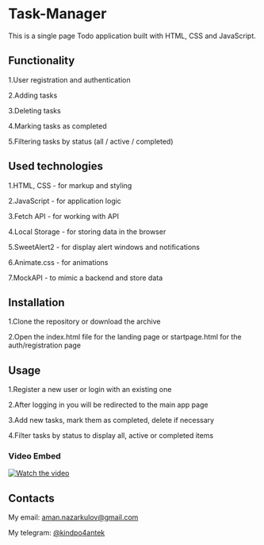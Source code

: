 # Task-Manager
This is a single page Todo application built with HTML, CSS and JavaScript.

## Functionality
1.User registration and authentication

2.Adding tasks

3.Deleting tasks

4.Marking tasks as completed

5.Filtering tasks by status (all / active / completed)
## Used technologies
1.HTML, CSS - for markup and styling

2.JavaScript - for application logic

3.Fetch API - for working with API

4.Local Storage - for storing data in the browser

5.SweetAlert2 - for display alert windows and notifications

6.Animate.css - for animations

7.MockAPI - to mimic a backend and store data
## Installation
1.Clone the repository or download the archive

2.Open the index.html file for the landing page or startpage.html for the auth/registration page

## Usage
1.Register a new user or login with an existing one

2.After logging in you will be redirected to the main app page

3.Add new tasks, mark them as completed, delete if necessary

4.Filter tasks by status to display all, active or completed items

### Video Embed
[![Watch the video](https://img.youtube.com/vi/5f5fq-pLMQQ/maxresdefault.jpg)](https://youtu.be/5f5fq-pLMQQ)

## Contacts
My email: <a href="mailto:aman.nazarkulov@gmail.com">aman.nazarkulov@gmail.com</a>

My telegram: <a href="https://t.me/kindpo4antek">@kindpo4antek</a>
